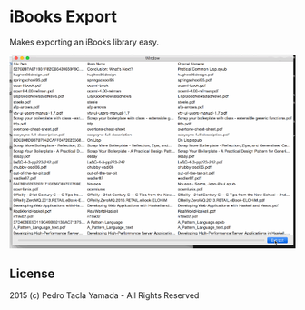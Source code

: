 iBooks Export
=============
Makes exporting an iBooks library easy.

![demo](/demo.gif)

## License
2015 (c) Pedro Tacla Yamada - All Rights Reserved
